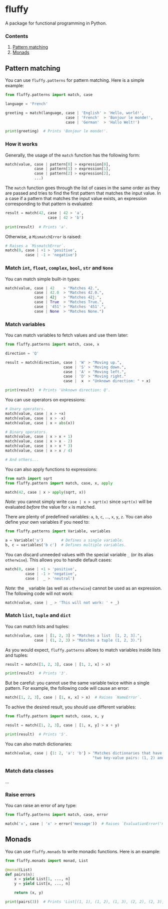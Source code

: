 # fluffy

A package for functional programming in Python.

### Contents

1. [Pattern matching](#pattern-matching)
1. [Monads](#monads)

## Pattern matching
You can use `fluffy.patterns` for pattern matching.
Here is a simple example:
``` python
from fluffy.patterns import match, case

language = 'French'

greeting = match(language, case | 'English' > 'Hello, world!',
                           case | 'French'  > 'Bonjour le monde!',
                           case | 'German'  > 'Hallo Welt!')

print(greeting)  # Prints 'Bonjour le monde!'.
```

### How it works
Generally, the usage of the `match` function has the following form:
``` python
match(value, case | pattern[0] > expression[0],
             case | pattern[1] > expression[1],
             case | pattern[2] > expression[2],
             ...)
```

The `match` function goes through the list of cases in the same order as they are passed and tries to find the first pattern that matches the input value.
In a case if a pattern that matches the input value exists, an expression corresponding to that pattern is evaluated:
``` python
result = match(42, case | 42 > 'a',
                   case | 42 > 'b')
                   
print(result)  # Prints 'a'.
```
Otherwise, a `MismatchError` is raised:
``` python
# Raises a `MismatchError`.
match(0, case | +1 > 'positive',
         case | -1 > 'negative')
```

### Match `int`, `float`, `complex`, `bool`, `str` and `None`
You can match simple built-in types:
``` python
match(value, case | 42    > "Matches 42.",
             case | 42.0  > "Matches 42.0.",
             case | 42j   > "Matches 42j.",
             case | True  > "Matches True.",
             case | '451' > "Matches '451'.",
             case | None  > "Matches None.")
```


### Match variables
You can match variables to fetch values and use them later:
``` python
from fluffy.patterns import match, case, x

direction = 'Q'

result = match(direction, case | 'W' > "Moving up.",
                          case | 'S' > "Moving down.",
                          case | 'A' > "Moving left.",
                          case | 'D' > "Moving right."
                          case |  x  > "Unknown direction: " + x)

print(result)  # Prints 'Unknown direction: Q'.
```

You can use operators on expressions:
``` python
# Unary operators.
match(value, case | x > +x)
match(value, case | x > -x)
match(value, case | x > abs(x))

# Binary operators.
match(value, case | x > x + 1)
match(value, case | x > x - 2)
match(value, case | x > x * 3)
match(value, case | x > x / 4)

# And others...
```

You can also apply functions to expressions:
``` python
from math import sqrt
from fluffy.pattern import match, case, x, apply

match(42, case | x > apply(sqrt, x))
```

_Note:_ you cannot simply write `case | x > sqrt(x)` since `sqrt(x)` will be evaluated _before_ the value for `x` is matched.

There are plenty of predefined variables: `a`, `b`, `c`, ..., `x`, `y`, `z`.
You can also define your own variables if you need to:
``` python
from fluffy.patterns import Variable, variables

a = Variable('a')        # Defines a single variable.
b, c = variables('b c')  # Defines multiple variables.
```

You can discard unneeded values with the special variable `_` (or its alias `otherwise`).
This allows you to handle default cases:
``` python
match(0, case | +1 > 'positive',
         case | -1 > 'negative',
         case |  _ > 'neutral')
```

_Note:_ the `_` variable (as well as `otherwise`) cannot be used as an expression. The following code will not work:
``` python
match(value, case | _ > 'This will not work: ' + _)
```

### Match `list`, `tuple` and `dict`
You can match lists and tuples:
``` python
match(value, case | [1, 2, 3] > "Matches a list  [1, 2, 3].",
             case | (1, 2, 3) > "Matches a tuple (1, 2, 3).")
```

As you would expect, `fluffy.patterns` allows to match variables inside lists and tuples:
``` python
result = match([1, 2, 3], case | [1, 2, x] > x)

print(result)  # Prints '3'.
```

But be careful: you cannot use the same variable twice within a single pattern. For example, the following code will cause an error:
``` python
match([1, 2, 3], case | [1, x, x] > x)  # Raises `NameError`.
```

To achive the desired result, you should use different variables:
``` python
from fluffy.pattern import match, case, x, y

result = match([1, 2, 3], case | [1, x, y] > x + y)

print(result)  # Prints '5'.
```

You can also match dictionaries:
``` python
match(value, case | {1: 2, 'a': 'b'} > "Matches dictionaries that have exactly "
                                       "two key-value pairs: (1, 2) and ('a', 'b').")
```

### Match data classes
...

### Raise errors
You can raise an error of any type:
``` python
from fluffy.patterns import match, case, error

match('x', case | 'x' > error('message'))  # Raises `EvaluationError('message')`.
```

## Monads
You can use `fluffy.monads` to write monadic functions.
Here is an example:
``` python
from fluffy.monads import monad, List

@monad(List)
def pairs(n):
    x = yield List[1, ..., n]
    y = yield List[x, ..., n]

    return (x, y)

print(pairs(3))  # Prints 'List[(1, 1), (1, 2), (1, 3), (2, 2), (2, 3), (3, 3)]'.
```
